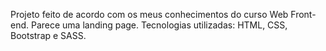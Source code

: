 Projeto feito de acordo com os meus conhecimentos do curso Web Front-end.
Parece uma landing page.
Tecnologias utilizadas: HTML, CSS, Bootstrap e SASS.
